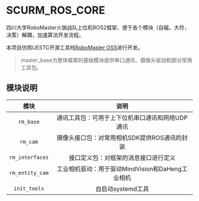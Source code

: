 # SCURM_ROS_CORE

四川大学RoboMaster火锅战队上位机ROS2框架，便于各个模块（自瞄，大符，决策）解耦，加速算法开发流程。

本项目仿照UESTC开源工具栈[RoboMaster OSS](https://github.com/robomaster-oss)进行开发。

> master_base为整体框架的基础模块提供串口通讯、摄像头驱动和部分常用工具包。

## 模块说明

|模块|说明|
|:-:|:-:|
|`rm_base`|通讯工具包：可用于上下位机串口通讯和网络UDP通讯|
|`rm_cam`|摄像头接口包：对常用相机SDK提供ROS通讯的封装|
|`rm_interfaces`|接口定义包：对框架的消息接口进行定义|
|`rm_entity_cam`|工业相机驱动：用于驱动MindVision和DaHeng工业相机|
|`init_tools`|自启动systemd工具|